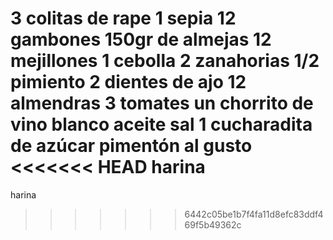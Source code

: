﻿3 colitas de rape
1 sepia
12 gambones
150gr de almejas
12 mejillones
1 cebolla
2 zanahorias
1/2 pimiento
2 dientes de ajo
12 almendras
3 tomates
un chorrito de vino blanco
 aceite
 sal
1 cucharadita de azúcar
 pimentón al gusto
<<<<<<< HEAD
 harina
=======
 harina
>>>>>>> 6442c05be1b7f4fa11d8efc83ddf469f5b49362c
